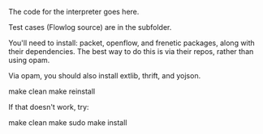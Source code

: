 
The code for the interpreter goes here.

Test cases (Flowlog source) are in the <examples> subfolder.

You'll need to install: packet, openflow, and frenetic packages, along with
their dependencies. The best way to do this is via their repos, rather than
using opam. 

Via opam, you should also install extlib, thrift, and yojson.

make clean
make reinstall

If that doesn't work, try:

make clean
make
sudo make install

